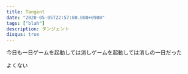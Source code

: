 ```yaml
---
title: Tangent
date: "2020-05-05T22:57:00.000+0900"
tags: ["blah"]
description: タンジェント
disqus: true
---
```


今日も一日ゲームを起動しては消しゲームを起動しては消しの一日だった

よくない
